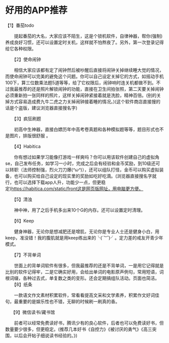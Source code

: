 # 好用的APP推荐

【1】番茄todo

　　提起番茄的大名，大家应该不陌生，这是个锁机软件，自律神器，帮你(强制)养成良好习惯，还可以设置定时关机，这样就不怕熬夜了。另外，第一次登录记得给它各种权限。

　　【2】使命闹钟

　　相信大家应该都有定了闹钟然后被吵醒后直接将闹钟关掉继续睡大觉的情况，而使命闹钟可以完美的避免这个问题。你可以自己设定关掉它的方式，如摇动手机100下，算三位数乘法题5道等等，给了它权限后，闹钟响时连关机都做不到。不过我最推荐的还是照片解锁闹钟的功能，直接在卫生间拍张照，第二天要关掉闹钟必须重新拍一张同样的照片，这样关掉闹钟紧接着就是洗脸，精神百倍。(别的关掉方式容易造成费九牛二虎之力关掉闹钟接着睡的情况。)(这个软件商店直接搜的话是个盗版，建议浏览器直接搜名字)

　　【3】疯狂刷题

　　初高中生神器，直接白嫖历年中高考卷真题和各种模拟题等等，题目形式也不是图片，排版很舒服
。

　　【4】Habitica

　　你有想过如果学习能像打游戏一样爽吗？你可以用该软件创建自己的虚拟角se，自己发布任务，如学习一小时，完成之后会有经验和金币奖励，到10级还可以转职（法师控制强，烈火刀刀爆(*^ω^*)），还可以组队打怪，金币可以购买虚拟装备，也可以购买给自己设定的现实里的奖励如吃好吃滴。(浏览器直接搜名字就行，也可以选择下载app人升，功能少一点，但更稳定)https://habitica.com/static/front这是网页版网址，用电脑更方便。

　　【5】清浊

　　神中神，用了之后手机多出来10个G的内存。还可以设置定时清理。

　　【6】Keep

　　健身神器，无论你是想减肥还是增肌，无论你是专业人士还是健身小白，用keep，准没错！我的腹肌就是用keep练出来的╰(*´︶`*)╯。定力差的戒友开青少年模式。

　　【7】不背单词

　　世面上的背单词软件有很多，但我最推荐的还是不背单词，一是用它记得就是比别的软件记得牢，二是它确实好用，会给出单词的电影原声例句，常用短语，词根词缀，各种过去式，单复数之类的变形。还会定期搞组队活动。页面也简洁。
　　【8】纸条

　　一款语文作文素材积累软件，常看看提高文采和文学素养，积累作文好词佳句，最重要的是娱乐性也不错，无聊的时候刷一刷真的香。

　  【9】微信读书/藏书馆

　　前者可以经常免费读好书，腾讯少有的良心软件，后者也可以免费读好书，但数量要少很多，但更稳定。(推荐几本好书《自控力》《被讨厌的勇气》《高三突围，以后会开帖子细说读书经验的。》)